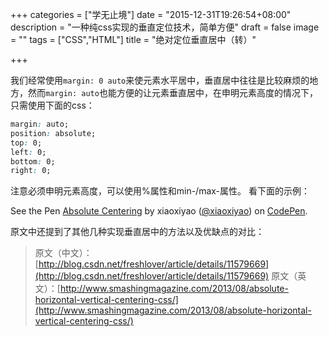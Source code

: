 +++
categories = ["学无止境"]
date = "2015-12-31T19:26:54+08:00"
description = "一种纯css实现的垂直定位技术，简单方便"
draft = false
image = ""
tags = ["CSS","HTML"]
title = "绝对定位垂直居中（转）"

+++

我们经常使用`margin: 0 auto`来使元素水平居中，垂直居中往往是比较麻烦的地方，然而`margin: auto`也能方便的让元素垂直居中，在申明元素高度的情况下，只需使用下面的css：
```css
margin: auto;  
position: absolute;  
top: 0;
left: 0;
bottom: 0;
right: 0;
```
注意必须申明元素高度，可以使用%属性和min-/max-属性。
看下面的示例：
<p data-height="268" data-theme-id="0" data-slug-hash="GoNbmP" data-default-tab="result" data-user="xiaoxiyao" class='codepen'>See the Pen <a href='http://codepen.io/xiaoxiyao/pen/GoNbmP/'>Absolute Centering</a> by xiaoxiyao (<a href='http://codepen.io/xiaoxiyao'>@xiaoxiyao</a>) on <a href='http://codepen.io'>CodePen</a>.</p>
<script async src="//assets.codepen.io/assets/embed/ei.js"></script>

原文中还提到了其他几种实现垂直居中的方法以及优缺点的对比：

> 原文（中文）：[http://blog.csdn.net/freshlover/article/details/11579669](http://blog.csdn.net/freshlover/article/details/11579669)
> 原文（英文）：[http://www.smashingmagazine.com/2013/08/absolute-horizontal-vertical-centering-css/](http://www.smashingmagazine.com/2013/08/absolute-horizontal-vertical-centering-css/)
